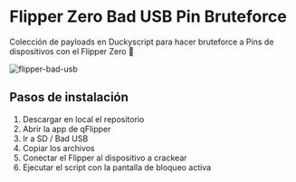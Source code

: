 # Flipper Zero Bad USB Pin Bruteforce
Colección de payloads en Duckyscript para hacer bruteforce a Pins de dispositivos con el Flipper Zero 🐬

![flipper-bad-usb](https://github.com/user-attachments/assets/7f82364c-f613-44c6-96df-aef9b474c049)

## Pasos de instalación

1. Descargar en local el repositorio
2. Abrir la app de qFlipper
3. Ir a SD / Bad USB
4. Copiar los archivos
5. Conectar el Flipper al dispositivo a crackear
6. Ejecutar el script con la pantalla de bloqueo activa
